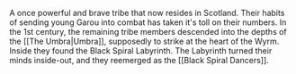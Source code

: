 A once powerful and brave tribe that now resides in Scotland. Their habits of sending young Garou into combat has taken it's toll on their numbers. In the 1st century, the remaining tribe members descended into the depths of the [[The Umbra|Umbra]], supposedly to strike at the heart of the Wyrm. Inside they found the Black Spiral Labyrinth. The Labyrinth turned their minds inside-out, and they reemerged as the [[Black Spiral Dancers]].